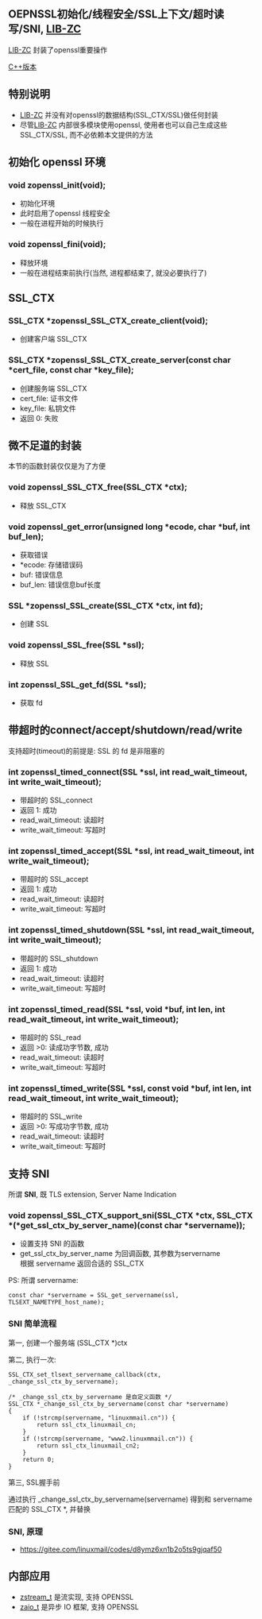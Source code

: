 
## OEPNSSL初始化/线程安全/SSL上下文/超时读写/SNI, [LIB-ZC](./README.md)

[LIB-ZC](./README.md) 封装了openssl重要操作

[C++版本](./openssl_cpp.md)

## 特别说明

* [LIB-ZC](./README.md) 并没有对openssl的数据结构(SSL_CTX/SSL)做任何封装
* 尽管[LIB-ZC](./README.md) 内部很多模块使用openssl, 使用者也可以自己生成这些 SSL_CTX/SSL, 而不必依赖本文提供的方法

## 初始化 openssl 环境

### void zopenssl_init(void);

* 初始化环境
* 此时启用了openssl 线程安全
* 一般在进程开始的时候执行

### void zopenssl_fini(void);

* 释放环境
* 一般在进程结束前执行(当然, 进程都结束了, 就没必要执行了)

## SSL_CTX

### SSL_CTX *zopenssl_SSL_CTX_create_client(void);

* 创建客户端 SSL_CTX

### SSL_CTX *zopenssl_SSL_CTX_create_server(const char *cert_file, const char *key_file);

* 创建服务端 SSL_CTX
* cert_file: 证书文件
* key_file: 私钥文件
* 返回 0: 失败


## 微不足道的封装

本节的函数封装仅仅是为了方便

### void zopenssl_SSL_CTX_free(SSL_CTX *ctx);

* 释放 SSL_CTX

### void zopenssl_get_error(unsigned long *ecode, char *buf, int buf_len);

* 获取错误
* *ecode: 存储错误码
* buf: 错误信息
* buf_len: 错误信息buf长度

### SSL *zopenssl_SSL_create(SSL_CTX *ctx, int fd);

* 创建 SSL 

### void zopenssl_SSL_free(SSL *ssl);

* 释放 SSL 

### int zopenssl_SSL_get_fd(SSL *ssl);

* 获取 fd 

## 带超时的connect/accept/shutdown/read/write
 
支持超时(timeout)的前提是: SSL 的 fd 是非阻塞的

### int zopenssl_timed_connect(SSL *ssl, int read_wait_timeout, int write_wait_timeout);

* 带超时的 SSL_connect
* 返回 1: 成功
* read_wait_timeout: 读超时
* write_wait_timeout: 写超时

### int zopenssl_timed_accept(SSL *ssl, int read_wait_timeout, int write_wait_timeout);

* 带超时的 SSL_accept
* 返回 1: 成功
* read_wait_timeout: 读超时
* write_wait_timeout: 写超时

### int zopenssl_timed_shutdown(SSL *ssl, int read_wait_timeout, int write_wait_timeout);

* 带超时的 SSL_shutdown
* 返回 1: 成功
* read_wait_timeout: 读超时
* write_wait_timeout: 写超时

### int zopenssl_timed_read(SSL *ssl, void *buf, int len, int read_wait_timeout, int write_wait_timeout);

* 带超时的 SSL_read
* 返回 &gt;0: 读成功字节数, 成功
* read_wait_timeout: 读超时
* write_wait_timeout: 写超时

### int zopenssl_timed_write(SSL *ssl, const void *buf, int len, int read_wait_timeout, int write_wait_timeout);

* 带超时的 SSL_write
* 返回 &gt;0: 写成功字节数, 成功
* read_wait_timeout: 读超时
* write_wait_timeout: 写超时


## 支持 SNI

所谓 **SNI**, 既 TLS extension, Server Name Indication

### void zopenssl_SSL_CTX_support_sni(SSL_CTX *ctx, SSL_CTX *(*get_ssl_ctx_by_server_name)(const char *servername));
* 设置支持 SNI 的函数
* get_ssl_ctx_by_server_name 为回调函数, 其参数为servername<BR />根据 servername 返回合适的 SSL_CTX

PS: 所谓 servername:

```
const char *servername = SSL_get_servername(ssl, TLSEXT_NAMETYPE_host_name);
```

### SNI 简单流程

第一, 创建一个服务端 (SSL_CTX *)ctx

第二, 执行一次:

```
SSL_CTX_set_tlsext_servername_callback(ctx,  _change_ssl_ctx_by_servername);

/* _change_ssl_ctx_by_servername 是自定义函数 */
SSL_CTX *_change_ssl_ctx_by_servername(const char *servername)
{
    if (!strcmp(servername, "linuxmmail.cn")) {
        return ssl_ctx_linuxmail_cn;
    }
    if (!strcmp(servername, "www2.linuxmmail.cn")) {
        return ssl_ctx_linuxmail_cn2;
    }
    return 0;
}
```

第三, SSL握手前

通过执行 _change_ssl_ctx_by_servername(servername) 得到和 servername 匹配的 SSL_CTX *, 并替换

### SNI, 原理

* https://gitee.com/linuxmail/codes/d8ymz6xn1b2o5ts9gjqaf50

## 内部应用

* [zstream_t](./stream.md) 是流实现, 支持 OPENSSL
* [zaio_t](./aio.md) 是异步 IO 框架, 支持 OPENSSL

